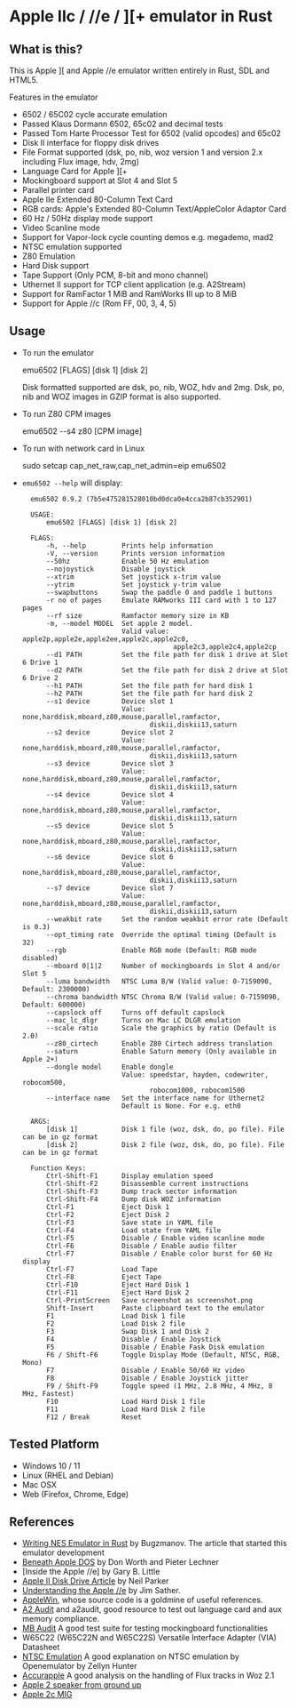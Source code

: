 # Apple IIc / //e / ][+ emulator in Rust

## What is this?

This is Apple \]\[ and Apple //e emulator written entirely in Rust, SDL and HTML5.

Features in the emulator

- 6502 / 65C02 cycle accurate emulation
- Passed Klaus Dormann 6502, 65c02 and decimal tests
- Passed Tom Harte Processor Test for 6502 (valid opcodes) and 65c02
- Disk II interface for floppy disk drives
- File Format supported (dsk, po, nib, woz version 1 and version 2.x including Flux image, hdv, 2mg)
- Language Card for Apple ][+
- Mockingboard support at Slot 4 and Slot 5
- Parallel printer card
- Apple IIe Extended 80-Column Text Card
- RGB cards: Apple's Extended 80-Column Text/AppleColor Adaptor Card
- 60 Hz / 50Hz display mode support
- Video Scanline mode
- Support for Vapor-lock cycle counting demos e.g. megademo, mad2
- NTSC emulation supported
- Z80 Emulation
- Hard Disk support 
- Tape Support (Only PCM, 8-bit and mono channel)
- Uthernet II support for TCP client application (e.g. A2Stream)
- Support for RamFactor 1 MiB and RamWorks III up to 8 MiB
- Support for Apple //c (Rom FF, 00, 3, 4, 5)

## Usage

- To run the emulator

  emu6502 [FLAGS] [disk 1] [disk 2]

  Disk formatted supported are dsk, po, nib, WOZ, hdv and 2mg. Dsk, po, nib and WOZ images in GZIP format is also supported.

- To run Z80 CPM images

  emu6502 --s4 z80 [CPM image]

- To run with network card in Linux

  sudo setcap cap_net_raw,cap_net_admin=eip emu6502

- `emu6502 --help` will display:

        emu6502 0.9.2 (7b5e475281528010bd0dca0e4cca2b87cb352901)

        USAGE:
            emu6502 [FLAGS] [disk 1] [disk 2]

        FLAGS:
            -h, --help         Prints help information
            -V, --version      Prints version information
            --50hz             Enable 50 Hz emulation
            --nojoystick       Disable joystick
            --xtrim            Set joystick x-trim value
            --ytrim            Set joystick y-trim value
            --swapbuttons      Swap the paddle 0 and paddle 1 buttons
            -r no of pages     Emulate RAMworks III card with 1 to 127 pages
            --rf size          Ramfactor memory size in KB
            -m, --model MODEL  Set apple 2 model.
                               Valid value: apple2p,apple2e,apple2ee,apple2c,apple2c0,
                                            apple2c3,apple2c4,apple2cp
            --d1 PATH          Set the file path for disk 1 drive at Slot 6 Drive 1
            --d2 PATH          Set the file path for disk 2 drive at Slot 6 Drive 2
            --h1 PATH          Set the file path for hard disk 1
            --h2 PATH          Set the file path for hard disk 2
            --s1 device        Device slot 1
                               Value: none,harddisk,mboard,z80,mouse,parallel,ramfactor,
                                      diskii,diskii13,saturn
            --s2 device        Device slot 2
                               Value: none,harddisk,mboard,z80,mouse,parallel,ramfactor,
                                      diskii,diskii13,saturn
            --s3 device        Device slot 3
                               Value: none,harddisk,mboard,z80,mouse,parallel,ramfactor,
                                      diskii,diskii13,saturn
            --s4 device        Device slot 4
                               Value: none,harddisk,mboard,z80,mouse,parallel,ramfactor,
                                      diskii,diskii13,saturn
            --s5 device        Device slot 5
                               Value: none,harddisk,mboard,z80,mouse,parallel,ramfactor,
                                      diskii,diskii13,saturn
            --s6 device        Device slot 6
                               Value: none,harddisk,mboard,z80,mouse,parallel,ramfactor,
                                      diskii,diskii13,saturn
            --s7 device        Device slot 7
                               Value: none,harddisk,mboard,z80,mouse,parallel,ramfactor,
                                      diskii,diskii13,saturn
            --weakbit rate     Set the random weakbit error rate (Default is 0.3)
            --opt_timing rate  Override the optimal timing (Default is 32)
            --rgb              Enable RGB mode (Default: RGB mode disabled)
            --mboard 0|1|2     Number of mockingboards in Slot 4 and/or Slot 5
            --luma bandwidth   NTSC Luma B/W (Valid value: 0-7159090, Default: 2300000)
            --chroma bandwidth NTSC Chroma B/W (Valid value: 0-7159090, Default: 600000)
            --capslock off     Turns off default capslock
            --mac_lc_dlgr      Turns on Mac LC DLGR emulation
            --scale ratio      Scale the graphics by ratio (Default is 2.0)
            --z80_cirtech      Enable Z80 Cirtech address translation
            --saturn           Enable Saturn memory (Only available in Apple 2+)
            --dongle model     Enable dongle
                               Value: speedstar, hayden, codewriter, robocom500,
                                      robocom1000, robocom1500
            --interface name   Set the interface name for Uthernet2
                               Default is None. For e.g. eth0

        ARGS:
            [disk 1]           Disk 1 file (woz, dsk, do, po file). File can be in gz format
            [disk 2]           Disk 2 file (woz, dsk, do, po file). File can be in gz format

        Function Keys:
            Ctrl-Shift-F1      Display emulation speed
            Ctrl-Shift-F2      Disassemble current instructions
            Ctrl-Shift-F3      Dump track sector information
            Ctrl-Shift-F4      Dump disk WOZ information
            Ctrl-F1            Eject Disk 1
            Ctrl-F2            Eject Disk 2
            Ctrl-F3            Save state in YAML file
            Ctrl-F4            Load state from YAML file
            Ctrl-F5            Disable / Enable video scanline mode
            Ctrl-F6            Disable / Enable audio filter
            Ctrl-F7            Disable / Enable color burst for 60 Hz display
            Ctrl-F7            Load Tape
            Ctrl-F8            Eject Tape
            Ctrl-F10           Eject Hard Disk 1
            Ctrl-F11           Eject Hard Disk 2
            Ctrl-PrintScreen   Save screenshot as screenshot.png
            Shift-Insert       Paste clipboard text to the emulator
            F1                 Load Disk 1 file
            F2                 Load Disk 2 file
            F3                 Swap Disk 1 and Disk 2
            F4                 Disable / Enable Joystick
            F5                 Disable / Enable Fask Disk emulation
            F6 / Shift-F6      Toggle Display Mode (Default, NTSC, RGB, Mono)
            F7                 Disable / Enable 50/60 Hz video
            F8                 Disable / Enable Joystick jitter
            F9 / Shift-F9      Toggle speed (1 MHz, 2.8 MHz, 4 MHz, 8 MHz, Fastest)
            F10                Load Hard Disk 1 file
            F11                Load Hard Disk 2 file
            F12 / Break        Reset

## Tested Platform

- Windows 10 / 11
- Linux (RHEL and Debian)
- Mac OSX
- Web (Firefox, Chrome, Edge)

## References
- [Writing NES Emulator in Rust](https://bugzmanov.github.io/nes_ebook) by Bugzmanov. The article that started this emulator development
- [Beneath Apple DOS](http://www.scribd.com/doc/200679/Beneath-Apple-DOS-By-Don-Worth-and-Pieter-Lechner) by Don Worth and Pieter Lechner
- [Inside the Apple //e] by Gary B. Little
- [Apple II Disk Drive Article](https://mirrors.apple2.org.za/apple.cabi.net/FAQs.and.INFO/DiskDrives/disk.routines.txt) by Neil Parker
- [Understanding the Apple //e](https://archive.org/details/Understanding_the_Apple_IIe) by Jim Sather.
- [AppleWin](https://github.com/AppleWin/AppleWin/), whose source code is a goldmine of useful references.
- [A2 Audit](https://github.com/zellyn/a2audit) and a2audit, good resource to test out language card and aux memory compliance.
- [MB Audit](https://github.com/tomcw/mb-audit) A good test suite for testing mockingboard functionalities
- W65C22 (W65C22N and W65C22S) Versatile Interface Adapter (VIA) Datasheet
- [NTSC Emulation](https://observablehq.com/@zellyn/apple-ii-ntsc-emulation-openemulator-explainer) A good explanation on NTSC emulation by Openemulator by Zellyn Hunter
- [Accurapple](https://gitlab.com/wiz21/accurapple/-/blob/main/additional/floppy.ipynb)
A good analysis on the handling of Flux tracks in Woz 2.1
- [Apple 2 speaker from ground up](https://www.kansasfest.org/wp-content/uploads/2022/08/KFest2022-Kennaway-a2-audio.pdf)
- [Apple 2c MIG](http://apple2.guidero.us/doku.php/mg_notes/apple_iic/mig_chip)
